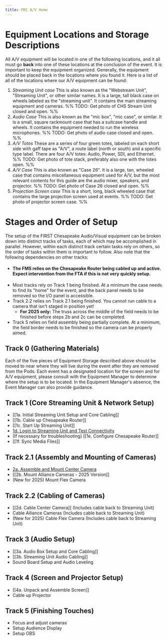 ```yaml
---
title: FRC A/V Home
---
```


# Equipment Locations and Storage Descriptions
All A/V equipment will be located in one of the following locations, and it all must go **back** into one of these locations at the conclusion of the event. It is important to keep the equipment organized. Generally, the equipment should be placed back in the locations where you found it. Here is a list of all of the locations where our A/V equipment can be found:
1.  *Streaming Unit case*
This is also known as the "Webstream Unit", "Streaming Unit", or other similar names. It is a large, tall black case on wheels labeled as the "streaming unit". It contains the main streaming equipment and cameras.
%% 	TODO: Get photo of CHS Stream Unit closed and open. %%
2. *Audio Case*
This is also known as the "mic box", "mic case", or similar. It is a small, square rackmount case that has a suitcase handle and wheels. It contains the equipment needed to run the wireless microphones.
%% TODO: Get photo of audio case closed and open. %%
3.  *A/V Totes*
These are a series of four green totes, labeled on each short side with gaff tape as "A/V", a route label (north or south) and a specific type label. There are four A/V totes: Audio, Power, SDI, and Ethernet. 
%% TODO: Get photo of tote stack, preferably also one with the totes open. %%
4. *A/V Case*
This is also known as "Case 26". It is a large, tan, wheeled case that contains miscellaneous equipment used for A/V, but the most relevant contents for this guide are the audio mixer, speakers, and projector. 
%% TODO: Get photo of Case 26 closed and open. %%
5. *Projection Screen case*
This is a short, long, black wheeled case that contains the large projection screen used at events.
%% TODO: Get photo of projector screen case. %%

# Stages and Order of Setup
The setup of the FIRST Chesapeake Audio/Visual equipment can be broken down into distinct tracks of tasks, each of which may be accomplished in parallel. However, within each distinct track certain tasks rely on others, so the order of tasks within them is important to follow. Also note that the following dependencies on other tracks:
- #### The FMS relies on the Chesapeake Router being cabled up and active. Expect intervention from the FTA if this is not very quickly setup.
- Most tracks rely on Track 1 being finished. At a minimum the case needs to find its "home" for the event, and the back panel needs to be removed so the I/O panel is accessible.
- Track 2.2 relies on Track 2.1 being finished. You cannot run cable to a camera that isn't staged in position yet!  
	- **For 2025 only:** The truss across the middle of the field needs to be finished before steps 2b and 2c can be completed.
- Track 5 relies on field assembly being partially complete. At a minimum, the field border needs to be finished so the camera can be properly aimed.

## Track 0 (Gathering Materials)
Each of the five pieces of Equipment Storage described above should be moved to near where they will live during the event after they are removed from the Pods. Each event has a designated location for the screen and for A/V equipment, please consult with the Equipment Manager to determine where the setup is to be located. In the Equipment Manager's absence, the Event Manager can also provide guidance.
## Track 1 (Core Streaming Unit & Network Setup)
- [[1a. Initial Streaming Unit Setup and Core Cabling]]
- [[1b. Cable up Chesapeake Router]]
- [[1c. Start Up Streaming Unit]]
- [1d. Login to Streaming Unit and Test Connectivity](1d.%20Login%20to%20Streaming%20Unit%20and%20Test%20Connectivity.md)
- (If necessary for troubleshooting) [[1e. Configure Chesapeake Router]]
- [[1f. Sync Media Files]]

## Track 2.1 (Assembly and Mounting of Cameras)
- [2a. Assemble and Mount Center Camera](2a.%20Assemble%20and%20Mount%20Center%20Camera.md)
- [[2b. Mount Alliance Cameras - 2025 Version]]
- (New for 2025) Mount Flex Camera
## Track 2.2 (Cabling of Cameras)
- [[2d. Cable Center Camera]] (Includes cable back to Streaming Unit)
- Cable Alliance Cameras (Includes cable back to Streaming Unit)
- (New for 2025) Cable Flex Camera (Includes cable back to Streaming Unit)
## Track 3 (Audio Setup)
- [[3a. Audio Box Setup and Core Cabling]]
- [[3b. Streaming Unit Audio Cabling]]
- Sound Board Setup and Audio Leveling
## Track 4 (Screen and Projector Setup)
- [[4a. Unpack and Assemble Screen]]
- Cable up Projector
## Track 5 (Finishing Touches)
- Focus and adjust cameras
- Setup Audience Display
- Setup OBS
